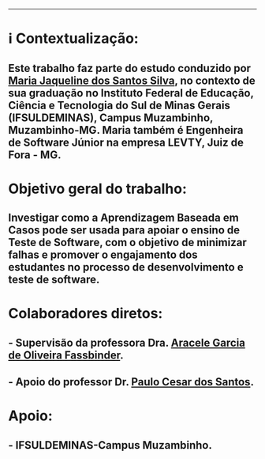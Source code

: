 
----------------------------------------------------------------------------------------

# ℹ️ **Contextualização:**

## Este trabalho faz parte do estudo conduzido por [Maria Jaqueline dos Santos Silva](http://lattes.cnpq.br/3693465250768493), no contexto de sua graduação no Instituto Federal de Educação, Ciência e Tecnologia do Sul de Minas Gerais (IFSULDEMINAS), Campus Muzambinho, Muzambinho-MG. Maria também é Engenheira de Software Júnior na empresa LEVTY, Juiz de Fora - MG.  

# **Objetivo geral do trabalho**:
##  Investigar como a Aprendizagem Baseada em Casos pode ser usada para apoiar o ensino de Teste de Software, com o objetivo de minimizar falhas e promover o engajamento dos estudantes no processo de desenvolvimento e teste de software.

# **Colaboradores diretos:**

## - Supervisão da professora Dra. [Aracele Garcia de Oliveira Fassbinder](http://lattes.cnpq.br/4653358157110108).
## - Apoio do professor Dr. [Paulo Cesar dos Santos](http://lattes.cnpq.br/5190792343758195).

# **Apoio:**

## - IFSULDEMINAS-Campus Muzambinho.
